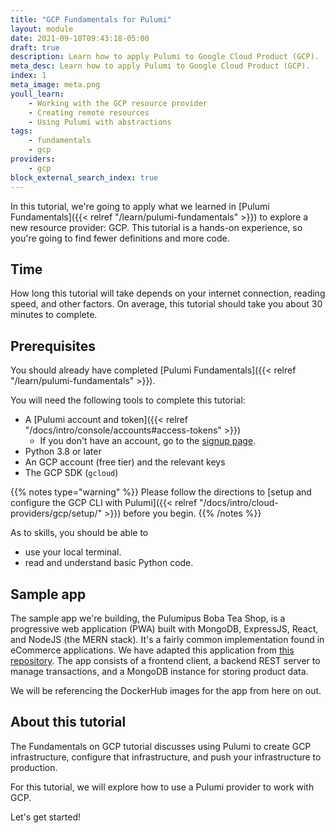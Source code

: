 ```yaml
---
title: "GCP Fundamentals for Pulumi"
layout: module
date: 2021-09-10T09:43:18-05:00
draft: true
description: Learn how to apply Pulumi to Google Cloud Product (GCP).
meta_desc: Learn how to apply Pulumi to Google Cloud Product (GCP).
index: 1
meta_image: meta.png
youll_learn:
    - Working with the GCP resource provider
    - Creating remote resources
    - Using Pulumi with abstractions
tags:
    - fundamentals
    - gcp
providers:
    - gcp
block_external_search_index: true
---
```


In this tutorial, we're going to apply what we learned in
[Pulumi Fundamentals]({{< relref "/learn/pulumi-fundamentals" >}}) to
explore a new resource provider: GCP. This tutorial is a hands-on experience, so
you're going to find fewer definitions and more code.

## Time

How long this tutorial will take depends on your internet connection, reading
speed, and other factors. On average, this tutorial should take you about 30
minutes to complete.

## Prerequisites

You should already have completed
[Pulumi Fundamentals]({{< relref "/learn/pulumi-fundamentals" >}}).

You will need the following tools to complete this tutorial:
- A [Pulumi account and token]({{< relref "/docs/intro/console/accounts#access-tokens" >}})
  - If you don't have an account, go to the
    [signup page](https://app.pulumi.com/signup).
- Python 3.8 or later
- An GCP account (free tier) and the relevant keys
- The GCP SDK (`gcloud`)

{{% notes type="warning" %}}
Please follow the directions to [setup and configure the GCP CLI with
Pulumi]({{< relref "/docs/intro/cloud-providers/gcp/setup/" >}}) before you
begin.
{{% /notes %}}

As to skills, you should be able to

- use your local terminal.
- read and understand basic Python code.

## Sample app

The sample app we're building, the Pulumipus Boba Tea Shop, is a progressive web
application (PWA) built with MongoDB, ExpressJS, React, and NodeJS (the MERN
stack). It's a fairly common implementation found in eCommerce applications. We
have adapted this application from
[this repository](https://github.com/shubhambattoo/shopping-cart). The app
consists of a frontend client, a backend REST server to manage transactions, and
a MongoDB instance for storing product data.

We will be referencing the DockerHub images for the app from here on out.

## About this tutorial

The Fundamentals on GCP tutorial discusses using Pulumi to create GCP
infrastructure, configure that infrastructure, and push your infrastructure to
production.

For this tutorial, we will explore how to use a Pulumi provider to work with
GCP.

Let's get started!